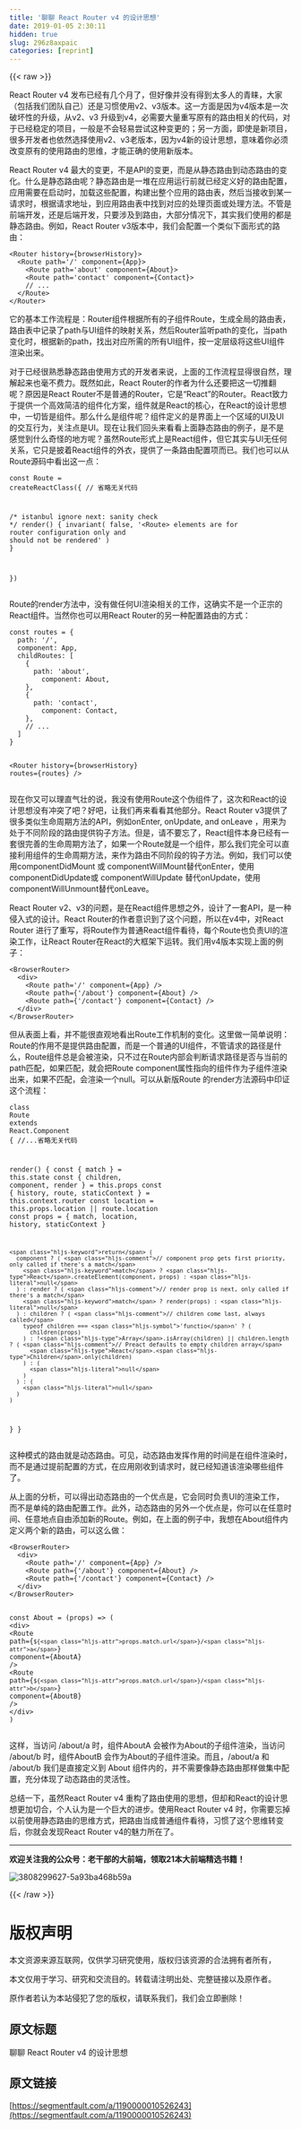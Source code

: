 ```yaml
---
title: '聊聊 React Router v4 的设计思想' 
date: 2019-01-05 2:30:11
hidden: true
slug: 296z8axpaic
categories: [reprint]
---
```


{{< raw >}}

                    
<p>React Router v4 发布已经有几个月了，但好像并没有得到太多人的青睐，大家（包括我们团队自己）还是习惯使用v2、v3版本。这一方面是因为v4版本是一次破坏性的升级，从v2、v3 升级到v4，必需要大量重写原有的路由相关的代码，对于已经稳定的项目，一般是不会轻易尝试这种变更的；另一方面，即使是新项目，很多开发者也依然选择使用v2、v3老版本，因为v4新的设计思想，意味着你必须改变原有的使用路由的思维，才能正确的使用新版本。</p>
<p>React Router v4 最大的变更，不是API的变更，而是从静态路由到动态路由的变化。什么是静态路由呢？静态路由是一堆在应用运行前就已经定义好的路由配置，应用需要在启动时，加载这些配置，构建出整个应用的路由表，然后当接收到某一请求时，根据请求地址，到应用路由表中找到对应的处理页面或处理方法。不管是前端开发，还是后端开发，只要涉及到路由，大部分情况下，其实我们使用的都是静态路由。例如，React Router v3版本中，我们会配置一个类似下面形式的路由：</p>
<div class="widget-codetool" style="display:none;">
      <div class="widget-codetool--inner">
      <span class="selectCode code-tool" data-toggle="tooltip" data-placement="top" title="" data-original-title="全选"></span>
      <span type="button" class="copyCode code-tool" data-toggle="tooltip" data-placement="top" data-clipboard-text="<Router history={browserHistory}>
  <Route path='/' component={App}>
    <Route path='about' component={About}>
    <Route path='contact' component={Contact}>
    // ...
  </Route>
</Router>
" title="" data-original-title="复制"></span>
      <span type="button" class="saveToNote code-tool" data-toggle="tooltip" data-placement="top" title="" data-original-title="放进笔记"></span>
      </div>
      </div><pre class="hljs xml"><code><span class="hljs-tag">&lt;<span class="hljs-name">Router</span> <span class="hljs-attr">history</span>=<span class="hljs-string">{browserHistory}</span>&gt;</span>
  <span class="hljs-tag">&lt;<span class="hljs-name">Route</span> <span class="hljs-attr">path</span>=<span class="hljs-string">'/'</span> <span class="hljs-attr">component</span>=<span class="hljs-string">{App}</span>&gt;</span>
    <span class="hljs-tag">&lt;<span class="hljs-name">Route</span> <span class="hljs-attr">path</span>=<span class="hljs-string">'about'</span> <span class="hljs-attr">component</span>=<span class="hljs-string">{About}</span>&gt;</span>
    <span class="hljs-tag">&lt;<span class="hljs-name">Route</span> <span class="hljs-attr">path</span>=<span class="hljs-string">'contact'</span> <span class="hljs-attr">component</span>=<span class="hljs-string">{Contact}</span>&gt;</span>
    // ...
  <span class="hljs-tag">&lt;/<span class="hljs-name">Route</span>&gt;</span>
<span class="hljs-tag">&lt;/<span class="hljs-name">Router</span>&gt;</span>
</code></pre>
<p>它的基本工作流程是：Router组件根据所有的子组件Route，生成全局的路由表，路由表中记录了path与UI组件的映射关系，然后Router监听path的变化，当path变化时，根据新的path，找出对应所需的所有UI组件，按一定层级将这些UI组件渲染出来。</p>
<p>对于已经很熟悉静态路由使用方式的开发者来说，上面的工作流程显得很自然，理解起来也毫不费力。既然如此，React Router的作者为什么还要把这一切推翻呢？原因是React Router不是普通的Router，它是“React”的Router。React致力于提供一个高效简洁的组件化方案，组件就是React的核心，在React的设计思想中，一切皆是组件。那么什么是组件呢？组件定义的是界面上一个区域的UI及UI的交互行为，关注点是UI。现在让我们回头来看看上面静态路由的例子，是不是感觉到什么奇怪的地方呢？虽然Route形式上是React组件，但它其实与UI无任何关系，它只是披着React组件的外衣，提供了一条路由配置项而已。我们也可以从Route源码中看出这一点：</p>
<div class="widget-codetool" style="display:none;">
      <div class="widget-codetool--inner">
      <span class="selectCode code-tool" data-toggle="tooltip" data-placement="top" title="" data-original-title="全选"></span>
      <span type="button" class="copyCode code-tool" data-toggle="tooltip" data-placement="top" data-clipboard-text="const Route = createReactClass({
  // 省略无关代码

  /* istanbul ignore next: sanity check */
  render() {
    invariant(
      false,
      '<Route> elements are for router configuration only and should not be rendered'
    )
  }

})
" title="" data-original-title="复制"></span>
      <span type="button" class="saveToNote code-tool" data-toggle="tooltip" data-placement="top" title="" data-original-title="放进笔记"></span>
      </div>
      </div><pre class="hljs smali"><code>const Route = createReactClass({
  // 省略无关代码

  /* istanbul ignore next: sanity<span class="hljs-built_in"> check </span>*/
  render() {
    invariant(
      false,
      '&lt;Route&gt; elements are for router configuration only<span class="hljs-built_in"> and </span>should<span class="hljs-built_in"> not </span>be rendered'
    )
  }

})
</code></pre>
<p>Route的render方法中，没有做任何UI渲染相关的工作，这确实不是一个正宗的React组件。当然你也可以用React Router的另一种配置路由的方式：</p>
<div class="widget-codetool" style="display:none;">
      <div class="widget-codetool--inner">
      <span class="selectCode code-tool" data-toggle="tooltip" data-placement="top" title="" data-original-title="全选"></span>
      <span type="button" class="copyCode code-tool" data-toggle="tooltip" data-placement="top" data-clipboard-text="const routes = {
  path: '/',
  component: App,
  childRoutes: [
    {
      path: 'about',
        component: About,
    },
    {
      path: 'contact',
        component: Contact,
    },
    // ...
  ]
}

<Router history={browserHistory} routes={routes} />
" title="" data-original-title="复制"></span>
      <span type="button" class="saveToNote code-tool" data-toggle="tooltip" data-placement="top" title="" data-original-title="放进笔记"></span>
      </div>
      </div><pre class="hljs vim"><code>const routes = {
  path: <span class="hljs-string">'/'</span>,
  componen<span class="hljs-variable">t:</span> App,
  childRoute<span class="hljs-variable">s:</span> [
    {
      path: <span class="hljs-string">'about'</span>,
        componen<span class="hljs-variable">t:</span> About,
    },
    {
      path: <span class="hljs-string">'contact'</span>,
        componen<span class="hljs-variable">t:</span> Contact,
    },
    // ...
  ]
}

&lt;Router <span class="hljs-keyword">history</span>={browserHistory} routes={routes} /&gt;
</code></pre>
<p>现在你又可以理直气壮的说，我没有使用Route这个伪组件了，这次和React的设计思想没有冲突了吧？好吧，让我们再来看看其他部分。React Router v3提供了很多类似生命周期方法的API，例如onEnter, onUpdate, and onLeave ，用来为处于不同阶段的路由提供钩子方法。但是，请不要忘了，React组件本身已经有一套很完善的生命周期方法了，如果一个Route就是一个组件，那么我们完全可以直接利用组件的生命周期方法，来作为路由不同阶段的钩子方法。例如，我们可以使用componentDidMount 或 componentWillMount替代onEnter，使用 componentDidUpdate或 componentWillUpdate 替代onUpdate，使用componentWillUnmount替代onLeave。</p>
<p>React Router v2、v3的问题，是在React组件思想之外，设计了一套API，是一种侵入式的设计。React Router的作者意识到了这个问题，所以在v4中，对React Router 进行了重写，将Route作为普通React组件看待，每个Route也负责UI的渲染工作，让React Router在React的大框架下运转。我们用v4版本实现上面的例子：</p>
<div class="widget-codetool" style="display:none;">
      <div class="widget-codetool--inner">
      <span class="selectCode code-tool" data-toggle="tooltip" data-placement="top" title="" data-original-title="全选"></span>
      <span type="button" class="copyCode code-tool" data-toggle="tooltip" data-placement="top" data-clipboard-text="<BrowserRouter>
  <div>
    <Route path='/' component={App} />
    <Route path={'/about'} component={About} />
    <Route path={'/contact'} component={Contact} />
  </div>
</BrowserRouter>
" title="" data-original-title="复制"></span>
      <span type="button" class="saveToNote code-tool" data-toggle="tooltip" data-placement="top" title="" data-original-title="放进笔记"></span>
      </div>
      </div><pre class="hljs xml"><code><span class="hljs-tag">&lt;<span class="hljs-name">BrowserRouter</span>&gt;</span>
  <span class="hljs-tag">&lt;<span class="hljs-name">div</span>&gt;</span>
    <span class="hljs-tag">&lt;<span class="hljs-name">Route</span> <span class="hljs-attr">path</span>=<span class="hljs-string">'/'</span> <span class="hljs-attr">component</span>=<span class="hljs-string">{App}</span> /&gt;</span>
    <span class="hljs-tag">&lt;<span class="hljs-name">Route</span> <span class="hljs-attr">path</span>=<span class="hljs-string">{</span>'/<span class="hljs-attr">about</span>'} <span class="hljs-attr">component</span>=<span class="hljs-string">{About}</span> /&gt;</span>
    <span class="hljs-tag">&lt;<span class="hljs-name">Route</span> <span class="hljs-attr">path</span>=<span class="hljs-string">{</span>'/<span class="hljs-attr">contact</span>'} <span class="hljs-attr">component</span>=<span class="hljs-string">{Contact}</span> /&gt;</span>
  <span class="hljs-tag">&lt;/<span class="hljs-name">div</span>&gt;</span>
<span class="hljs-tag">&lt;/<span class="hljs-name">BrowserRouter</span>&gt;</span>
</code></pre>
<p>但从表面上看，并不能很直观地看出Route工作机制的变化。这里做一简单说明：Route的作用不是提供路由配置，而是一个普通的UI组件，不管请求的路径是什么，Route组件总是会被渲染，只不过在Route内部会判断请求路径是否与当前的path匹配，如果匹配，就会把Route component属性指向的组件作为子组件渲染出来，如果不匹配，会渲染一个null。可以从新版Route 的render方法源码中印证这个流程：</p>
<div class="widget-codetool" style="display:none;">
      <div class="widget-codetool--inner">
      <span class="selectCode code-tool" data-toggle="tooltip" data-placement="top" title="" data-original-title="全选"></span>
      <span type="button" class="copyCode code-tool" data-toggle="tooltip" data-placement="top" data-clipboard-text="class Route extends React.Component {
  //...省略无关代码
  
  render() {
    const { match } = this.state
    const { children, component, render } = this.props
    const { history, route, staticContext } = this.context.router
    const location = this.props.location || route.location
    const props = { match, location, history, staticContext }

    return (
      component ? ( // component prop gets first priority, only called if there's a match
        match ? React.createElement(component, props) : null
      ) : render ? ( // render prop is next, only called if there's a match
        match ? render(props) : null
      ) : children ? ( // children come last, always called
        typeof children === 'function' ? (
          children(props)
        ) : !Array.isArray(children) || children.length ? ( // Preact defaults to empty children array
          React.Children.only(children)
        ) : (
          null
        )
      ) : (
        null
      )
    )
  }
}
" title="" data-original-title="复制"></span>
      <span type="button" class="saveToNote code-tool" data-toggle="tooltip" data-placement="top" title="" data-original-title="放进笔记"></span>
      </div>
      </div><pre class="hljs scala"><code><span class="hljs-class"><span class="hljs-keyword">class</span> <span class="hljs-title">Route</span> <span class="hljs-keyword">extends</span> <span class="hljs-title">React</span>.<span class="hljs-title">Component</span> </span>{
  <span class="hljs-comment">//...省略无关代码</span>
  
  render() {
    const { <span class="hljs-keyword">match</span> } = <span class="hljs-keyword">this</span>.state
    const { children, component, render } = <span class="hljs-keyword">this</span>.props
    const { history, route, staticContext } = <span class="hljs-keyword">this</span>.context.router
    const location = <span class="hljs-keyword">this</span>.props.location || route.location
    const props = { <span class="hljs-keyword">match</span>, location, history, staticContext }

    <span class="hljs-keyword">return</span> (
      component ? ( <span class="hljs-comment">// component prop gets first priority, only called if there's a match</span>
        <span class="hljs-keyword">match</span> ? <span class="hljs-type">React</span>.createElement(component, props) : <span class="hljs-literal">null</span>
      ) : render ? ( <span class="hljs-comment">// render prop is next, only called if there's a match</span>
        <span class="hljs-keyword">match</span> ? render(props) : <span class="hljs-literal">null</span>
      ) : children ? ( <span class="hljs-comment">// children come last, always called</span>
        typeof children === <span class="hljs-symbol">'functio</span>n' ? (
          children(props)
        ) : !<span class="hljs-type">Array</span>.isArray(children) || children.length ? ( <span class="hljs-comment">// Preact defaults to empty children array</span>
          <span class="hljs-type">React</span>.<span class="hljs-type">Children</span>.only(children)
        ) : (
          <span class="hljs-literal">null</span>
        )
      ) : (
        <span class="hljs-literal">null</span>
      )
    )
  }
}
</code></pre>
<p>这种模式的路由就是动态路由。可见，动态路由发挥作用的时间是在组件渲染时，而不是通过提前配置的方式，在应用刚收到请求时，就已经知道该渲染哪些组件了。</p>
<p>从上面的分析，可以得出动态路由的一个优点是，它会同时负责UI的渲染工作，而不是单纯的路由配置工作。此外，动态路由的另外一个优点是，你可以在任意时间、任意地点自由添加新的Route。例如，在上面的例子中，我想在About组件内定义两个新的路由，可以这么做：</p>
<div class="widget-codetool" style="display:none;">
      <div class="widget-codetool--inner">
      <span class="selectCode code-tool" data-toggle="tooltip" data-placement="top" title="" data-original-title="全选"></span>
      <span type="button" class="copyCode code-tool" data-toggle="tooltip" data-placement="top" data-clipboard-text="<BrowserRouter>
  <div>
    <Route path='/' component={App} />
    <Route path={'/about'} component={About} />
    <Route path={'/contact'} component={Contact} />
  </div>
</BrowserRouter>

const About = (props) => (
  <div>
    <Route path={`${props.match.url}/a`} component={AboutA} />
    <Route path={`${props.match.url}/b`} component={AboutB} />
  </div>
)
" title="" data-original-title="复制"></span>
      <span type="button" class="saveToNote code-tool" data-toggle="tooltip" data-placement="top" title="" data-original-title="放进笔记"></span>
      </div>
      </div><pre class="hljs xml"><code><span class="hljs-tag">&lt;<span class="hljs-name">BrowserRouter</span>&gt;</span>
  <span class="hljs-tag">&lt;<span class="hljs-name">div</span>&gt;</span>
    <span class="hljs-tag">&lt;<span class="hljs-name">Route</span> <span class="hljs-attr">path</span>=<span class="hljs-string">'/'</span> <span class="hljs-attr">component</span>=<span class="hljs-string">{App}</span> /&gt;</span>
    <span class="hljs-tag">&lt;<span class="hljs-name">Route</span> <span class="hljs-attr">path</span>=<span class="hljs-string">{</span>'/<span class="hljs-attr">about</span>'} <span class="hljs-attr">component</span>=<span class="hljs-string">{About}</span> /&gt;</span>
    <span class="hljs-tag">&lt;<span class="hljs-name">Route</span> <span class="hljs-attr">path</span>=<span class="hljs-string">{</span>'/<span class="hljs-attr">contact</span>'} <span class="hljs-attr">component</span>=<span class="hljs-string">{Contact}</span> /&gt;</span>
  <span class="hljs-tag">&lt;/<span class="hljs-name">div</span>&gt;</span>
<span class="hljs-tag">&lt;/<span class="hljs-name">BrowserRouter</span>&gt;</span>

const About = (props) =&gt; (
  <span class="hljs-tag">&lt;<span class="hljs-name">div</span>&gt;</span>
    <span class="hljs-tag">&lt;<span class="hljs-name">Route</span> <span class="hljs-attr">path</span>=<span class="hljs-string">{</span>`${<span class="hljs-attr">props.match.url</span>}/<span class="hljs-attr">a</span>`} <span class="hljs-attr">component</span>=<span class="hljs-string">{AboutA}</span> /&gt;</span>
    <span class="hljs-tag">&lt;<span class="hljs-name">Route</span> <span class="hljs-attr">path</span>=<span class="hljs-string">{</span>`${<span class="hljs-attr">props.match.url</span>}/<span class="hljs-attr">b</span>`} <span class="hljs-attr">component</span>=<span class="hljs-string">{AboutB}</span> /&gt;</span>
  <span class="hljs-tag">&lt;/<span class="hljs-name">div</span>&gt;</span>
)
</code></pre>
<p>这样，当访问 /about/a 时，组件AboutA 会被作为About的子组件渲染，当访问 /about/b 时，组件AboutB 会作为About的子组件渲染。而且，/about/a 和 /about/b 我们是直接定义到 About 组件内的，并不需要像静态路由那样做集中配置，充分体现了动态路由的灵活性。</p>
<p>总结一下，虽然React Router v4 重构了路由使用的思想，但却和React的设计思想更加切合，个人认为是一个巨大的进步。使用React Router v4 时，你需要忘掉以前使用静态路由的思维方式，把路由当成普通组件看待，习惯了这个思维转变后，你就会发现React Router v4的魅力所在了。</p>
<hr>
<p><strong>欢迎关注我的公众号：老干部的大前端，领取21本大前端精选书籍！</strong></p>
<p><span class="img-wrap"><img data-src="/img/bV4lGT?w=540&amp;h=193" src="https://static.alili.tech/img/bV4lGT?w=540&amp;h=193" alt="3808299627-5a93ba468b59a" title="3808299627-5a93ba468b59a" style="cursor: pointer;"></span></p>

                
{{< /raw >}}

# 版权声明
本文资源来源互联网，仅供学习研究使用，版权归该资源的合法拥有者所有，

本文仅用于学习、研究和交流目的。转载请注明出处、完整链接以及原作者。

原作者若认为本站侵犯了您的版权，请联系我们，我们会立即删除！

## 原文标题
聊聊 React Router v4 的设计思想

## 原文链接
[https://segmentfault.com/a/1190000010526243](https://segmentfault.com/a/1190000010526243)


